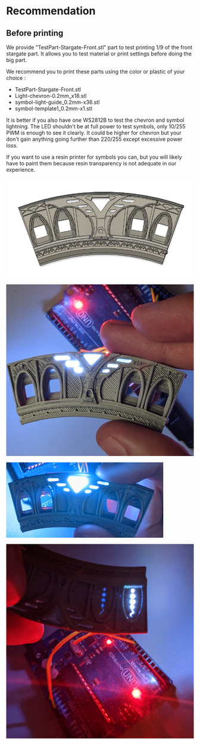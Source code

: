 # Recommendation

## Before printing

We provide "TestPart-Stargate-Front.stl" part to test printing 1/9 of the front stargate part.
It allows you to test material or print settings before doing the big part.

We recommend you to print these parts using the color or plastic of your choice :

- TestPart-Stargate-Front.stl
- Light-chevron-0.2mm_x18.stl
- symbol-light-guide_0.2mm-x36.stl
- symbol-template1_0.2mm-x1.stl

It is better if you also have one WS2812B to test the chevron and symbol lightning.
The LED shouldn't be at full power to test symbols, only 10/255 PWM is enough to see it clearly.
It could be higher for chevron but your don't gain anything going further than 220/255 except excessive power loss.

If you want to use a resin printer for symbols you can, but you will likely have to paint them because resin transparency is not adequate in our experience.

![](./Assets/TestPart-Stargate-Front.png)

![](./Assets/test-part-chevron1-1.png)

![](./Assets/test-part-chevron1-2.png)

![](./Assets/test-part-chevron1-3.png)